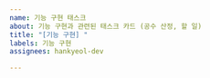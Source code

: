 ```yaml
---
name: 기능 구현 태스크
about: 기능 구현과 관련된 태스크 카드 (공수 산정, 할 일)
title: "[기능 구현] "
labels: 기능 구현
assignees: hankyeol-dev

---
```



